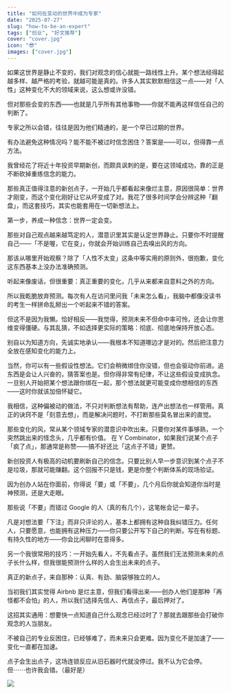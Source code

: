 ```yaml
---
title: "如何在变动的世界中成为专家"
date: "2025-07-27"
slug: "how-to-be-an-expert"
tags: ["创业", "好文推荐"]
cover: "cover.jpg"
icon: "😎"
images: ["cover.jpg"]
---
```

如果这世界是静止不变的，我们对观念的信心就能一路线性上升。某个想法经得起越多样、越严格的考验，就越可能是真的。许多人其实默默相信这一点——对「人性」这种变化不大的领域来说，这么想或许没错。



但对那些会变的东西——也就是几乎所有其他事物——你就不能再这样信任自己的判断了。



专家之所以会错，往往是因为他们精通的，是一个早已过期的世界。



有办法避免这种情况吗？能不能不被过时信念困住？答案是——可以，但得靠一点方法。



我曾经花了将近十年投资早期新创，而颇具讽刺的是，要在这领域成功，靠的正是不断砍掉重练信念的能力。



那些真正值得注意的新创点子，一开始几乎都看起来像烂主意，原因很简单：世界才刚变，而这个变化刚好让它从坏变成了对。我花了很多时间学会分辨这种「翻盘」，而这套技巧，其实也能套用在一切新想法上。



第一步，养成一种信念：世界一定会变。



那些对自己观点越来越笃定的人，潜意识里其实是认定世界静止。只要你不时提醒自己——「不是喔，它在变」，你就会开始训练自己去嗅出风的方向。



那该从哪里开始观察？除了「人性不太变」这条中等实用的原则外，很抱歉，变化这东西基本上没办法准确预测。



听起来像废话，但很重要：真正重要的变化，几乎从来都来自意料之外的方向。



所以我乾脆放弃预测。每次有人在访问里问我「未来怎么看」，我脑中都像没读书的考生一样拼命乱掰出一个听起来不错的答案。



但这不是因为我懒。恰好相反——我觉得，预测未来不但命中率可怜，还会让你思维变得僵硬。与其乱猜，不如选择更实际的策略：彻底、彻底地保持开放心态。



别自以为知道方向，先诚实地承认——我根本不知道哪边才是对的。然后把注意力全放在感知变化的能力上。



当然，你可以有一些假设性想法。它们会稍微绑住你没错，但也会驱动你前进。追东西是会让人兴奋的，猜答案也是。但你得非常有纪律，不让这些假设变成执念。
一旦别人开始把某个想法跟你绑在一起，那个想法就更可能变成你想相信的东西——这时你就该加倍怀疑它。



我相信，这种偏被动的做法，不只对判断想法有帮助，连产出想法也一样管用。真正的诀窍不是「刻意去想」，而是解决问题时，不打断那些莫名冒出来的直觉。



那些变化的风，常从某个领域专家的潜意识中吹出来。只要你对某件事够熟，一个突然跳出来的怪念头，几乎都有价值。
在 Y Combinator，如果我们说某个点子「疯了点」，那通常是称赞——搞不好还比「这点子不错」更赞。



新创投资人有极高的动机要刷新自己的信念。只要比别人早一步意识到某个点子不是垃圾，那就可能赚翻。这个回报不只是钱，更是你整个判断体系的现场验证。



因为创办人站在你面前，你得说「要」或「不要」，几个月后你就会知道你当时是神预测，还是大走眼。



那些说「不要」而错过 Google 的人（真的有几个），这笔帐会记一辈子。



凡是对想法要「下注」而非只评论的人，基本上都拥有这种自我纠错压力。任何人，只要愿意，也能拥有这种压力——你只要公开写下自己的判断。写在有标题、有持久性的地方——你会比闲聊时在意得多。



另一个我很常用的技巧：一开始先看人，不先看点子。虽然我们无法预测未来的点子长什么样，但我很能预测什么样的人会生出未来的点子。



真正的新点子，来自那种：认真、有劲、脑袋够独立的人。



当初我们其实觉得 Airbnb 是烂主意，但我们看得出来——创办人他们是那种「再怪都不会怕」的人，所以我们选择先信人、再信点子，最后押对了。



这招其实通用：想要快一点知道自己什么观念已经过时了？那就去跟那些会打破你观念的人当朋友。



不被自己的专业反困住，已经够难了，而未来只会更难。因为变化不是加速了——变化一直都在加速。



点子会生出点子，这场连锁反应从旧石器时代就没停过。我不认为它会停。
但⋯⋯也许我会错。（最好是）




![](https://prod-files-secure.s3.us-west-2.amazonaws.com/112d0858-5090-4d34-a606-b75eb8d65fd2/46476355-9cf3-4e99-9b7a-3531bc426380/1000202064.png?X-Amz-Algorithm=AWS4-HMAC-SHA256&X-Amz-Content-Sha256=UNSIGNED-PAYLOAD&X-Amz-Credential=ASIAZI2LB4664DYDFPDB%2F20250731%2Fus-west-2%2Fs3%2Faws4_request&X-Amz-Date=20250731T151532Z&X-Amz-Expires=3600&X-Amz-Security-Token=IQoJb3JpZ2luX2VjEK7%2F%2F%2F%2F%2F%2F%2F%2F%2F%2FwEaCXVzLXdlc3QtMiJGMEQCIFoKAr0yx5ffgxlvpI%2BxwgJ4D7gYc5V3KrQabfAOWPoCAiBE%2F%2Fshdm%2BQw8BXhL2GOue%2B5%2FDhAp6xn9VW5PwehVT1%2BSqIBAjX%2F%2F%2F%2F%2F%2F%2F%2F%2F%2F8BEAAaDDYzNzQyMzE4MzgwNSIMsUOa2MMYvBEB%2B0WDKtwDcNIUS4pTK22K2cCKnK6RoEO0QcrYrapyJ6X84PtMHRiKZYs0Cc7ut%2FgJNjnLUR4yITQs6dlc09rVwTo62UuXehDqgLOCKZEMIRQQFNf69J13%2BP5hn8EJfuANphyz%2BRjC%2FdwrY9yCVdUco5qajijW1A1efoYxvjHWkGtigURCy1lwn%2F0e69%2BboKaSaOtVmEC9uE6%2FwFYhHZvWLByjSILBkG6w3gwxT1nerHndyRH%2B6Xnuz23LBhR2r1Y7rXNyzboE630fnjvCyOMxyyS9iX7LJQN%2BMYg6NPhd98NKjUP8shWmitIxB7yZ2Gnq2sj1lHpH5FnhR2chGuTlW9mOWgd7ABmrVgFzdKrRUHTduoERc7NLLG2IwB9%2FAOKNRK%2BTgcua%2BjM8mqvDbv4ryZL1J%2Fh0vojyMi2DXI5aQYI2%2BH6Ai5X2%2BmR%2Fk%2ByD23luT1DItwOxp9IwhwyKPs6CAQvsxb5FjBLcmVqJsd96JvO04wIy4MhLKhDre3oP6%2B0vwIcya5xfrDX%2FjUNGgYrEBuAj2s%2B0SCqCJA7QyaChMACFQ0dOgyVgpuU19rb5CGEGfzlcBcRYkgJWbPwyKovHjZuSe8%2B1dNZJivNatZrT0xbqcOpIIcyeN9lpK5C6YlV91PswifatxAY6pgEpy6Hef6Rv%2Bcr7eAVVr3h1u3F9BKj5Pkcx0P3lPRnRG%2BqzNcB8D1%2FqYBHIgeHesAY7Wq7qfDP0AL0BzQTEEC5dye508tg89o3puW%2BsIVFekXmuVyfcPXk2ifQdxCRSKO16uy86JgzQxQbqlbS%2F4%2Bla5YpnwQo3245U6Q1cziEhd6fPiIrCabpLseYadmu9np2S%2BYMMzKVGAY55AwidY2CEbfB9K4vF&X-Amz-Signature=602b8519ae9265e6532b7a006cf0e0b756cfdd02f722c6ab3498944b141e0621&X-Amz-SignedHeaders=host&x-amz-checksum-mode=ENABLED&x-id=GetObject)

